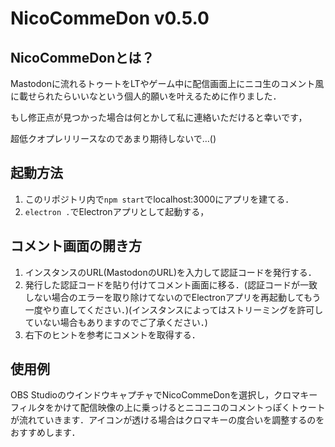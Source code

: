# NicoCommeDon v0.5.0

## NicoCommeDonとは？
Mastodonに流れるトゥートをLTやゲーム中に配信画面上にニコ生のコメント風に載せられたらいいなという個人的願いを叶えるために作りました．

もし修正点が見つかった場合は何とかして私に連絡いただけると幸いです，

超低クオプレリリースなのであまり期待しないで…()

## 起動方法
1. このリポジトリ内で`npm start`でlocalhost:3000にアプリを建てる．
2. `electron .`でElectronアプリとして起動する，

## コメント画面の開き方
1. インスタンスのURL(MastodonのURL)を入力して認証コードを発行する．
2. 発行した認証コードを貼り付けてコメント画面に移る．(認証コードが一致しない場合のエラーを取り除けてないのでElectronアプリを再起動してもう一度やり直してください．)(インスタンスによってはストリーミングを許可していない場合もありますのでご了承ください．)
3. 右下のヒントを参考にコメントを取得する．

## 使用例
OBS StudioのウインドウキャプチャでNicoCommeDonを選択し，クロマキーフィルタをかけて配信映像の上に乗っけるとニコニコのコメントっぽくトゥートが流れていきます．アイコンが透ける場合はクロマキーの度合いを調整するのをおすすめします．